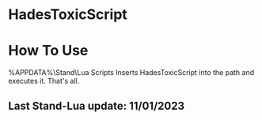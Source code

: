 # HadesToxicScript

# How To Use
%APPDATA%\Stand\Lua Scripts
Inserts HadesToxicScript into the path and executes it. That's all.

## Last Stand-Lua update: 11/01/2023
